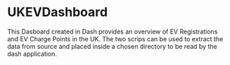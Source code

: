 ﻿# UKEVDashboard
This Dasboard created in Dash provides an overview of EV Registrations and EV Charge Points in the UK. The two scrips can be used to extract the data from source and placed inside a chosen directory to be read by the dash application. 
